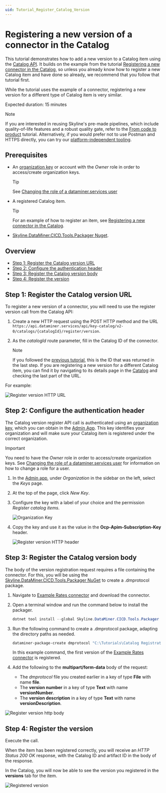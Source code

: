 ```yaml
---
uid: Tutorial_Register_Catalog_Version
---
```


# Registering a new version of a connector in the Catalog

This tutorial demonstrates how to add a new version to a Catalog item using the [Catalog API](xref:Register_Catalog_Item). It builds on the example from the tutorial [Registering a new connector in the Catalog](xref:Tutorial_Register_Catalog_Item), so unless you already know how to register a new Catalog item and have done so already, we recommend that you follow that tutorial first.

While the tutorial uses the example of a connector, registering a new version for a different type of Catalog item is very similar.

Expected duration: 15 minutes

> [!NOTE]
> If you are interested in reusing Skyline's pre-made pipelines, which include quality-of-life features and a robust quality gate, refer to the [From code to product](xref:CICD_Tutorial_GitHub_Code_To_Product) tutorial. Alternatively, if you would prefer not to use Postman and HTTPS directly, you can try our [platform-independent tooling](xref:Register_Catalog_Item#registering-a-catalog-item-with-workflows-and-tooling).

## Prerequisites

- An [organization key](xref:Managing_DCP_keys#organization-keys) or account with the *Owner* role in order to access/create organization keys.

  > [!TIP]
  > See [Changing the role of a dataminer.services user](xref:Changing_the_role_of_a_DCP_user)

- A registered Catalog item.

  > [!TIP]
  > For an example of how to register an item, see [Registering a new connector in the Catalog](xref:Tutorial_Register_Catalog_Item).

- [Skyline.DataMiner.CICD.Tools.Packager Nuget](https://www.nuget.org/packages/Skyline.DataMiner.CICD.Tools.Packager#readme-body-tab).

## Overview

- [Step 1: Register the Catalog version URL](#step-1-register-the-catalog-version-url)
- [Step 2: Configure the authentication header](#step-2-configure-the-authentication-header)
- [Step 3: Register the Catalog version body](#step-3-register-the-catalog-version-body)
- [Step 4: Register the version](#step-4-register-the-version)

## Step 1: Register the Catalog version URL

To register a new version of a connector, you will need to use the register version call from the Catalog API:

1. Create a new HTTP request using the POST HTTP method and the URL `https://api.dataminer.services/api/key-catalog/v2-0/catalogs/{catalogId}/register/version`.

1. As the *catalogId* route parameter, fill in the Catalog ID of the connector.

   > [!NOTE]
   > If you followed the [previous tutorial](xref:Tutorial_Register_Catalog_Item), this is the ID that was returned in the last step. If you are registering a new version for a different Catalog item, you can find it by navigating to its details page in the [Catalog](https://catalog.dataminer.services/) and checking the last part of the URL.

For example:

![Register version HTTP URL](~/user-guide/images/tutorial_catalog_registration_version_url.png)

## Step 2: Configure the authentication header

The Catalog version register API call is authenticated using an [organization key](xref:Managing_DCP_keys#organization-keys), which you can obtain in the [Admin App](https://admin.dataminer.services/). This key identifies your organization and will make sure your Catalog item is registered under the correct organization.

> [!IMPORTANT]
> You need to have the *Owner* role in order to access/create organization keys. See [Changing the role of a dataminer.services user](xref:Changing_the_role_of_a_DCP_user) for information on how to change a role for a user.

1. In the [Admin app](https://admin.dataminer.services/), under *Organization* in the sidebar on the left, select the *Keys* page.

1. At the top of the page, click *New Key*.

1. Configure the key with a label of your choice and the permission *Register catalog items*.

   ![Organization Key](~/user-guide/images/tutorial_catalog_registration_create_org_key.png)

1. Copy the key and use it as the value in the **Ocp-Apim-Subscription-Key** header.

   ![Register version HTTP header](~/user-guide/images/tutorial_catalog_registration_version_headers.png)

## Step 3: Register the Catalog version body

The body of the version registration request requires a file containing the connector. For this, you will be using the [Skyline.DataMiner.CICD.Tools.Packager NuGet](https://www.nuget.org/packages/Skyline.DataMiner.CICD.Tools.Packager#readme-body-tab) to create a .dmprotocol package.

1. Navigate to [Example Rates connector](https://github.com/SkylineCommunications/SLC-C-Example_Rates-Custom) and download the connector.

1. Open a terminal window and run the command below to install the packager.

   ```powershell
   dotnet tool install --global Skyline.DataMiner.CICD.Tools.Packager --version 2.0.3
   ```

1. Run the following command to create a .dmprotocol package, adapting the directory paths as needed.

   ```powershell
   dataminer-package-create dmprotocol "C:\Tutorials\Catalog Registration\SLC-C-Example_Rates-Custom-1.0.1.X" --name catalog_registration_tutorial --output "C:\Tutorials\Catalog Registration\Packages"
   ```

   In this example command, the first version of the [Example Rates connector](https://github.com/SkylineCommunications/SLC-C-Example_Rates-Custom) is registered.

1. Add the following to the **multipart/form-data** body of the request:

   - The *dmprotocol* file you created earlier in a key of type **File** with name **file**.
   - The **version number** in a key of type **Text** with name **versionNumber**.
   - The **version description** in a key of type **Text** with name **versionDescription**.

![Register version http body](~/user-guide/images/tutorial_catalog_registration_version_body.png)

## Step 4: Register the version

Execute the call.

When the item has been registered correctly, you will receive an *HTTP Status 200 OK* response, with the Catalog ID and artifact ID in the body of the response.

In the Catalog, you will now be able to see the version you registered in the **versions** tab for the item.

![Registered version](~/user-guide/images/tutorial_catalog_registration_registered_version.png)

